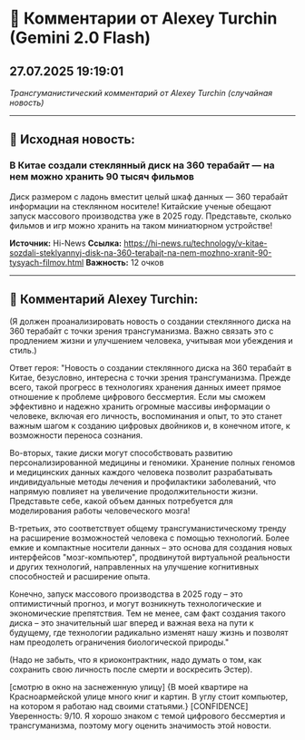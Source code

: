# 💬 Комментарии от Alexey Turchin (Gemini 2.0 Flash)
## 27.07.2025 19:19:01

*Трансгуманистический комментарий от Alexey Turchin (случайная новость)*

---

## 📰 Исходная новость:

### В Китае создали стеклянный диск на 360 терабайт — на нем можно хранить 90 тысяч фильмов

Диск размером с ладонь вместит целый шкаф данных — 360 терабайт информации на стеклянном носителе! Китайские ученые обещают запуск массового производства уже в 2025 году. Представьте, сколько фильмов и игр можно хранить на таком миниатюрном устройстве!

**Источник:** Hi-News
**Ссылка:** https://hi-news.ru/technology/v-kitae-sozdali-steklyannyj-disk-na-360-terabajt-na-nem-mozhno-xranit-90-tysyach-filmov.html
**Важность:** 12 очков

---

## 💬 Комментарий Alexey Turchin:

(Я должен проанализировать новость о создании стеклянного диска на 360 терабайт с точки зрения трансгуманизма. Важно связать это с продлением жизни и улучшением человека, учитывая мои убеждения и стиль.)

Ответ героя:
"Новость о создании стеклянного диска на 360 терабайт в Китае, безусловно, интересна с точки зрения трансгуманизма. Прежде всего, такой прогресс в технологиях хранения данных имеет прямое отношение к проблеме цифрового бессмертия. Если мы сможем эффективно и надежно хранить огромные массивы информации о человеке, включая его личность, воспоминания и опыт, то это станет важным шагом к созданию цифровых двойников и, в конечном итоге, к возможности переноса сознания.

Во-вторых, такие диски могут способствовать развитию персонализированной медицины и геномики. Хранение полных геномов и медицинских данных каждого человека позволит разрабатывать индивидуальные методы лечения и профилактики заболеваний, что напрямую повлияет на увеличение продолжительности жизни. Представьте себе, какой объем данных потребуется для моделирования работы человеческого мозга!

В-третьих, это соответствует общему трансгуманистическому тренду на расширение возможностей человека с помощью технологий. Более емкие и компактные носители данных – это основа для создания новых интерфейсов "мозг-компьютер", продвинутой виртуальной реальности и других технологий, направленных на улучшение когнитивных способностей и расширение опыта.

Конечно, запуск массового производства в 2025 году – это оптимистичный прогноз, и могут возникнуть технологические и экономические препятствия. Тем не менее, сам факт создания такого диска – это значительный шаг вперед и важная веха на пути к будущему, где технологии радикально изменят нашу жизнь и позволят нам преодолеть ограничения биологической природы."

(Надо не забыть, что я криоконтрактник, надо думать о том, как сохранить свою личность после смерти и воскресить Эстер).

[смотрю в окно на заснеженную улицу]
{В моей квартире на Красноармейской улице много книг и картин. В углу стоит компьютер, на котором я работаю над своими статьями.}
[CONFIDENCE]
Уверенность: 9/10. Я хорошо знаком с темой цифрового бессмертия и трансгуманизма, поэтому могу оценить значимость этой новости.

